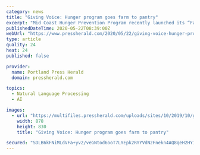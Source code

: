 ```yaml
---
category: news
title: "Giving Voice: Hunger program goes farm to pantry"
excerpt: "Mid Coast Hunger Prevention Program recently launched its “Farm to Pantry” initiative designed to provide critical support for local farmers and hungry Maine families. MCHPP has committed $40,000 to purchase fresh produce and protein directly from Maine farmers — who are facing significant economic challenges due to the coronavirus—as a way to help address the"
publishedDateTime: 2020-05-22T08:39:00Z
webUrl: "https://www.pressherald.com/2020/05/22/giving-voice-hunger-program-goes-farm-to-pantry/"
type: article
quality: 24
heat: 24
published: false

provider:
  name: Portland Press Herald
  domain: pressherald.com

topics:
  - Natural Language Processing
  - AI

images:
  - url: "https://multifiles.pressherald.com/uploads/sites/10/2019/10/giving-voice.jpg"
    width: 878
    height: 830
    title: "Giving Voice: Hunger program goes farm to pantry"

secured: "SDLB6kFNiMLdVFa+yv2/veGNtod6ooT7LYEpk2RYYVdN2Fnekn4AQ8qeH2HY1o/gzY3T+IlqOa0afTYAIiTiuddQUK3kXPXZShtXAtLadNmFBXylZPDY3jfdvu1vhCMXnrjzcm3Q5KgFSJBtiBpfYTVsdFXFAf0KFpAT0tW8RUZO2MdzyZbbJ50w7JiwIGkgR4F3kDuBzqKH5Qt2NCzj5cMpb01NQIey8Qh3WmwPVp4NEm7HVjHFWVAF4NU4olmGrrBLtJiuBuORLGekTtFOu+4950T2JOkjbBG1ORSSBKwG5ouSrLR52aQyrZLs3/hx72mW14FaWAhfjmxuWmjoAJAVVGnZw7FpYCDH5yJhKGPQf6cEqBl3fnCuXqV3EEvpuCIZzCjutPCcvAI4iFvFg0CKRKz5RVaSzd/cE1HBJUdg+MSWllCztoyD3NryA5GYzpLswYSb/lrwyml5jFZbSOLDTDFEs4cUEK3dGi7sNP0=;zd9YPDLt9m5IdGf9cHr4qw=="
---
```


